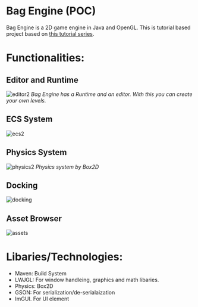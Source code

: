 # Bag Engine (POC)
Bag Engine is a 2D game engine in Java and OpenGL. This is tutorial based project based on [this tutorial series](https://www.youtube.com/watch?v=VyKE7vz65rY&list=PLtrSb4XxIVbp8AKuEAlwNXDxr99e3woGE). 

# Functionalities:
## Editor and Runtime 
![editor2](https://github.com/user-attachments/assets/36513b81-04e7-4583-8ea5-05d21b99fbb3)
*Bag Engine has a Runtime and an editor. With this you can create your own levels.*

## ECS System
![ecs2](https://github.com/user-attachments/assets/f59f5f8a-82f2-431c-8e27-0a6d4fa45080)

## Physics System
![physics2](https://github.com/user-attachments/assets/3b892c6d-d840-4e36-99af-9a1f3a54272c)
*Physics system by Box2D*

## Docking 
![docking](https://github.com/user-attachments/assets/ecffaa47-ccd3-4412-bb4a-a0e23f72fd1f)

## Asset Browser
![assets](https://github.com/user-attachments/assets/ed6c4e4b-da8e-4213-b71a-2a2b83eddb10)


# Libaries/Technologies:
- Maven: Build System
- LWJGL: For window handleing, graphics and math libaries.
- Physics: Box2D
- GSON: For serialization/de-serialaization
- ImGUI. For UI element 
